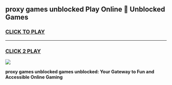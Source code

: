 
## proxy games unblocked Play Online 👋 Unblocked Games
<h3>
<a href="https://premium.freeplayer.one?title=proxy_games_unblocked&ref=19F">CLICK TO PLAY</a></h3>
<hr>

<h3>
<a href="https://premium.freeplayer.one?title=proxy_games_unblocked&ref=19F">CLICK 2 PLAY</a>
  
</h3>

<a href="https://premium.freeplayer.one?title=proxy_games_unblocked&ref=19F"><img src="https://clearcache.store/games.png"></a>


**proxy games unblocked games unblocked: Your Gateway to Fun and Accessible Online Gaming**
